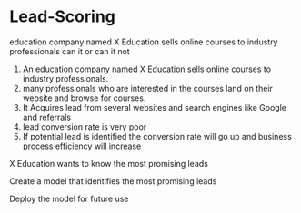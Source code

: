 # Lead-Scoring
education company named X Education sells online courses to industry professionals can it or can it not

1. An education company named X Education sells online courses to industry professionals.
2. many professionals who are interested in the courses land on their website and browse for courses.
3. It Acquires lead from several websites and search engines like Google and referrals
4. lead conversion rate is very poor
5. If potential lead is identified the conversion rate will go up and business process efficiency will increase



X Education wants to know the most promising leads

Create a model that identifies the most promising leads

Deploy the model for future use
